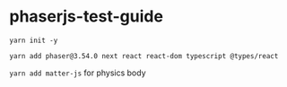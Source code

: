# phaserjs-test-guide

`yarn init -y`

`yarn add phaser@3.54.0 next react react-dom typescript @types/react`

`yarn add matter-js` for physics body
